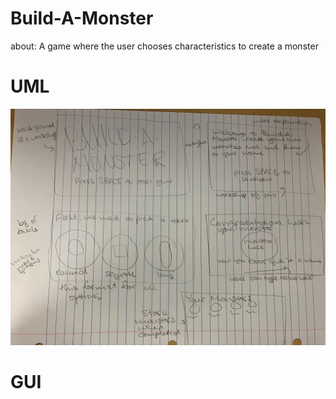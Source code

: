 # Build-A-Monster
about: A game where the user chooses characteristics to create a monster

# UML
![UML](https://github.com/katepatterson/IndividualProject/blob/main/images/BAM_UML.jpeg)
# GUI
